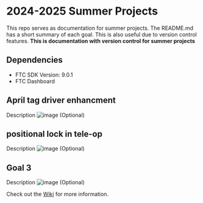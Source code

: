 # 2024-2025 Summer Projects

This repo serves as documentation for summer projects. The README.md has a short summary of each goal. This is also useful due to version control features.  __This is documentation with version control for summer projects__


## Dependencies 
- FTC SDK Version: 9.0.1
- FTC Dashboard

## April tag driver enhancment
Description
![image](imgURLHere) (Optional)

## positional lock in tele-op
Description
![image](imgURLHere) (Optional)

## Goal 3
Description
![image](imgURLHere) (Optional)

Check out the [Wiki](https://github.com/yadi12354/AM2024-2025-Documentation/wiki) for more information.
